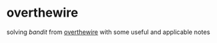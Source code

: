 # overthewire

solving _bandit_ from [overthewire](https://overthewire.org/wargames/bandit/) with some useful and applicable notes
